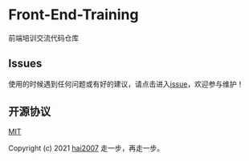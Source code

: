 # Front-End-Training
前端培训交流代码仓库

## Issues
使用的时候遇到任何问题或有好的建议，请点击进入[issue](https://github.com/agile-contrib/Front-End-Training/issues)，欢迎参与维护！

开源协议
---------------------------------------
[MIT](https://github.com/agile-contrib/Front-End-Training/blob/master/LICENSE)

Copyright (c) 2021 [hai2007](https://hai2007.gitee.io/sweethome/) 走一步，再走一步。

